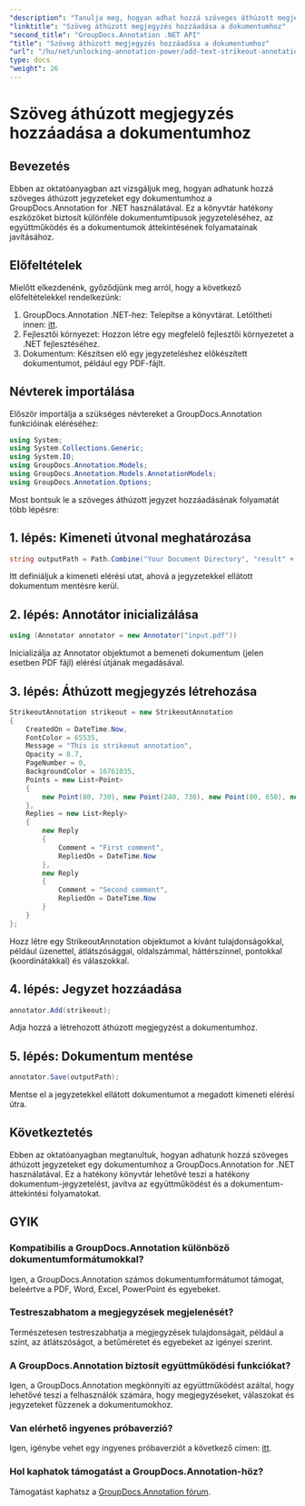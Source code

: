 ```yaml
---
"description": "Tanulja meg, hogyan adhat hozzá szöveges áthúzott megjegyzéseket dokumentumokhoz a GroupDocs.Annotation for .NET segítségével. Hatékonyan javítsa az együttműködési és dokumentum-ellenőrzési folyamatokat."
"linktitle": "Szöveg áthúzott megjegyzés hozzáadása a dokumentumhoz"
"second_title": "GroupDocs.Annotation .NET API"
"title": "Szöveg áthúzott megjegyzés hozzáadása a dokumentumhoz"
"url": "/hu/net/unlocking-annotation-power/add-text-strikeout-annotation/"
type: docs
"weight": 26
---
```


# Szöveg áthúzott megjegyzés hozzáadása a dokumentumhoz

## Bevezetés
Ebben az oktatóanyagban azt vizsgáljuk meg, hogyan adhatunk hozzá szöveges áthúzott jegyzeteket egy dokumentumhoz a GroupDocs.Annotation for .NET használatával. Ez a könyvtár hatékony eszközöket biztosít különféle dokumentumtípusok jegyzeteléséhez, az együttműködés és a dokumentumok áttekintésének folyamatainak javításához.
## Előfeltételek
Mielőtt elkezdenénk, győződjünk meg arról, hogy a következő előfeltételekkel rendelkezünk:
1. GroupDocs.Annotation .NET-hez: Telepítse a könyvtárat. Letöltheti innen: [itt](https://releases.groupdocs.com/annotation/net/).
2. Fejlesztői környezet: Hozzon létre egy megfelelő fejlesztői környezetet a .NET fejlesztéséhez.
3. Dokumentum: Készítsen elő egy jegyzeteléshez előkészített dokumentumot, például egy PDF-fájlt.

## Névterek importálása
Először importálja a szükséges névtereket a GroupDocs.Annotation funkcióinak eléréséhez:
```csharp
using System;
using System.Collections.Generic;
using System.IO;
using GroupDocs.Annotation.Models;
using GroupDocs.Annotation.Models.AnnotationModels;
using GroupDocs.Annotation.Options;
```

Most bontsuk le a szöveges áthúzott jegyzet hozzáadásának folyamatát több lépésre:
## 1. lépés: Kimeneti útvonal meghatározása
```csharp
string outputPath = Path.Combine("Your Document Directory", "result" + Path.GetExtension("input.pdf"));
```
Itt definiáljuk a kimeneti elérési utat, ahová a jegyzetekkel ellátott dokumentum mentésre kerül.
## 2. lépés: Annotátor inicializálása
```csharp
using (Annotator annotator = new Annotator("input.pdf"))
```
Inicializálja az Annotator objektumot a bemeneti dokumentum (jelen esetben PDF fájl) elérési útjának megadásával.
## 3. lépés: Áthúzott megjegyzés létrehozása
```csharp
StrikeoutAnnotation strikeout = new StrikeoutAnnotation
{
    CreatedOn = DateTime.Now,
    FontColor = 65535,
    Message = "This is strikeout annotation",
    Opacity = 0.7,
    PageNumber = 0,
    BackgroundColor = 16761035,
    Points = new List<Point>
    {
        new Point(80, 730), new Point(240, 730), new Point(80, 650), new Point(240, 650)
    },
    Replies = new List<Reply>
    {
        new Reply
        {
            Comment = "First comment",
            RepliedOn = DateTime.Now
        },
        new Reply
        {
            Comment = "Second comment",
            RepliedOn = DateTime.Now
        }
    }
};
```
Hozz létre egy StrikeoutAnnotation objektumot a kívánt tulajdonságokkal, például üzenettel, átlátszósággal, oldalszámmal, háttérszínnel, pontokkal (koordinátákkal) és válaszokkal.
## 4. lépés: Jegyzet hozzáadása
```csharp
annotator.Add(strikeout);
```
Adja hozzá a létrehozott áthúzott megjegyzést a dokumentumhoz.
## 5. lépés: Dokumentum mentése
```csharp
annotator.Save(outputPath);
```
Mentse el a jegyzetekkel ellátott dokumentumot a megadott kimeneti elérési útra.

## Következtetés
Ebben az oktatóanyagban megtanultuk, hogyan adhatunk hozzá szöveges áthúzott jegyzeteket egy dokumentumhoz a GroupDocs.Annotation for .NET használatával. Ez a hatékony könyvtár lehetővé teszi a hatékony dokumentum-jegyzetelést, javítva az együttműködést és a dokumentum-áttekintési folyamatokat.
## GYIK
### Kompatibilis a GroupDocs.Annotation különböző dokumentumformátumokkal?
Igen, a GroupDocs.Annotation számos dokumentumformátumot támogat, beleértve a PDF, Word, Excel, PowerPoint és egyebeket.
### Testreszabhatom a megjegyzések megjelenését?
Természetesen testreszabhatja a megjegyzések tulajdonságait, például a színt, az átlátszóságot, a betűméretet és egyebeket az igényei szerint.
### A GroupDocs.Annotation biztosít együttműködési funkciókat?
Igen, a GroupDocs.Annotation megkönnyíti az együttműködést azáltal, hogy lehetővé teszi a felhasználók számára, hogy megjegyzéseket, válaszokat és jegyzeteket fűzzenek a dokumentumokhoz.
### Van elérhető ingyenes próbaverzió?
Igen, igénybe vehet egy ingyenes próbaverziót a következő címen: [itt](https://releases.groupdocs.com/).
### Hol kaphatok támogatást a GroupDocs.Annotation-höz?
Támogatást kaphatsz a [GroupDocs.Annotation fórum](https://forum.groupdocs.com/c/annotation/10).